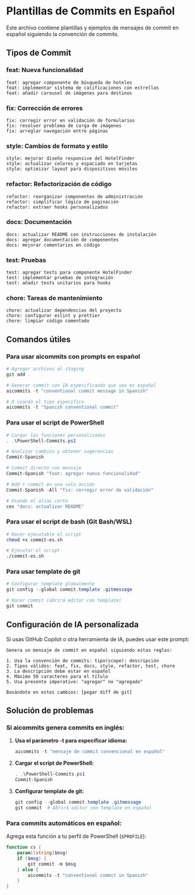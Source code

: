 # Plantillas de Commits en Español

Este archivo contiene plantillas y ejemplos de mensajes de commit en español siguiendo la convención de commits.

## Tipos de Commit

### feat: Nueva funcionalidad

```
feat: agregar componente de búsqueda de hoteles
feat: implementar sistema de calificaciones con estrellas
feat: añadir carousel de imágenes para destinos
```

### fix: Corrección de errores

```
fix: corregir error en validación de formularios
fix: resolver problema de carga de imágenes
fix: arreglar navegación entre páginas
```

### style: Cambios de formato y estilo

```
style: mejorar diseño responsive del HotelFinder
style: actualizar colores y espaciado en tarjetas
style: optimizar layout para dispositivos móviles
```

### refactor: Refactorización de código

```
refactor: reorganizar componentes de administración
refactor: simplificar lógica de paginación
refactor: extraer hooks personalizados
```

### docs: Documentación

```
docs: actualizar README con instrucciones de instalación
docs: agregar documentación de componentes
docs: mejorar comentarios en código
```

### test: Pruebas

```
test: agregar tests para componente HotelFinder
test: implementar pruebas de integración
test: añadir tests unitarios para hooks
```

### chore: Tareas de mantenimiento

```
chore: actualizar dependencias del proyecto
chore: configurar eslint y prettier
chore: limpiar código comentado
```

## Comandos útiles

### Para usar aicommits con prompts en español

```powershell
# Agregar archivos al staging
git add .

# Generar commit con IA especificando que sea en español
aicommits -t "conventional commit message in Spanish"

# O usando el tipo específico
aicommits -t "Spanish conventional commit"
```

### Para usar el script de PowerShell

```powershell
# Cargar las funciones personalizadas
. .\PowerShell-Commits.ps1

# Analizar cambios y obtener sugerencias
Commit-Spanish

# Commit directo con mensaje
Commit-Spanish "feat: agregar nueva funcionalidad"

# Add + commit en una sola acción
Commit-Spanish -All "fix: corregir error de validación"

# Usando el alias corto
ces "docs: actualizar README"
```

### Para usar el script de bash (Git Bash/WSL)

```bash
# Hacer ejecutable el script
chmod +x commit-es.sh

# Ejecutar el script
./commit-es.sh
```

### Para usar template de git

```powershell
# Configurar template globalmente
git config --global commit.template .gitmessage

# Hacer commit (abrirá editor con template)
git commit
```

## Configuración de IA personalizada

Si usas GitHub Copilot o otra herramienta de IA, puedes usar este prompt:

```text
Genera un mensaje de commit en español siguiendo estas reglas:

1. Usa la convención de commits: tipo(scope): descripción
2. Tipos válidos: feat, fix, docs, style, refactor, test, chore
3. La descripción debe estar en español
4. Máximo 50 caracteres para el título
5. Usa presente imperativo: "agregar" no "agregado"

Basándote en estos cambios: [pegar diff de git]
```

## Solución de problemas

### Si aicommits genera commits en inglés:

1. **Usa el parámetro -t para especificar idioma:**

   ```powershell
   aicommits -t "mensaje de commit convencional en español"
   ```

2. **Cargar el script de PowerShell:**

   ```powershell
   . .\PowerShell-Commits.ps1
   Commit-Spanish
   ```

3. **Configurar template de git:**
   ```powershell
   git config --global commit.template .gitmessage
   git commit  # Abrirá editor con template en español
   ```

### Para commits automáticos en español:

Agrega esta función a tu perfil de PowerShell (`$PROFILE`):

```powershell
function cs {
    param([string]$msg)
    if ($msg) {
        git commit -m $msg
    } else {
        aicommits -t "conventional commit in Spanish"
    }
}
```
